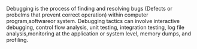 Debugging is the process of finding and resolving bugs (Defects or probelms that prevent correct operation) within computer program,softwareor system. Debugging tactics can involve interactive debugging, control flow analysis, unit testing, integration testing, log file analysis,monitoring at the application or system level, memory dumps, and profiling.
